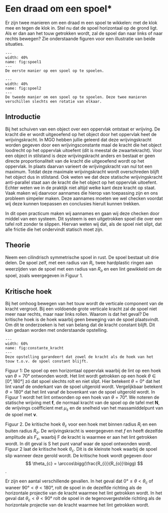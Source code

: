 # Een draad om een spoel*

Er zijn twee manieren om een draad m een spoel te wikkelen: met de klok mee en tegen de klok in. Stel nu dat de spoel horizontaal op de grond ligt. Als er dan aan het touw getrokken wordt, zal de spoel dan naar links of naar rechts bewegen? Zie onderstaande figuren voor een illustratie van beide situaties.

```{figure} Figures/PullingaSpool/Spoel1.jpg
---
width: 40%
name: fig:spoel1
---
De eerste manier op een spoel op te spoelen.
```

```{figure} Figures/PullingaSpool/Spoel2.jpg
---
width: 40%
name: fig:spoel2
---
De tweede manier om een spoel op te spoelen. Deze twee manieren verschillen slechts een rotatie van elkaar.
```

## Introductie
Bij het schuiven van een object over een oppervlak ontstaat er wrijving. De kracht die er wordt uitgeoefend op het object door het oppervlak heet de wrijvingskracht. In MGO hebben jullie geleerd dat deze wrijvingskracht worden gegeven door een wrijvingsconstante maal de kracht die het object loodrecht op het oppervlak uitoefent (dit is meestal de zwaartekracht). Voor een object in stilstand is deze wrijvingskracht anders en bestaat er geen directe proportionaliteit van de kracht die uitgeoefend wordt op het oppervlak. In plaats daarvan varieert de wrijvingskracht van nul tot een maximum. Totdat deze maximale wrijvingskracht wordt overschreden blijft het object dus in stilstand. Ook weten we dat deze statische wrijvingskracht anti-parallel staat aan de kracht die het object op het oppervlak uitoefent. Echter weten we in de praktijk niet altijd welke kant deze kracht op staat. Vaak maken wij daarvoor aannames die hierop van toepassing zijn en ons probleem simpeler maken. Deze aannames moeten we wel checken voordat wij deze kunnen toepassen en conclusies hieruit kunnen trekken. 

In dit open practicum maken wij aannames en gaan wij deze checken door middel van een systeem. Dit systeem is een uitgetrokken spoel die over een tafel rolt zonder te slippen. Hiervan weten wij dat, als de spoel niet slipt, dat alle frictie die het ondervindt statisch moet zijn. 

## Theorie
Neem een cilindrisch symmetrische spoel in rust. De spoel bestaat uit drie delen. De spoel zelf, met een radius van $R_{i}$, twee hardplastic ringen aan weerzijden van de spoel met een radius van $R_{o}$ en een lint gewikkeld om de spoel, zoals weergegeven in Figuur 1.

## Kritische hoek

Bij het omhoog bewegen van het touw wordt de verticale component van de kracht vergroot. Bij een voldoende grote verticale kracht zal de spoel niet meer naar rechts, maar naar links rollen. Waarom is dat het geval? De kritische hoek is de hoek waarbij geen beweging van de spoel plaatsvindt. Om dit te onderzoeken is het van belang dat de kracht constant blijft. Dit kan gedaan worden met onderstaande opstelling.

```{figure} Figures/PullingaSpool/opstelling2.jpg
---
width: 60%
name: fig:constante_kracht
---
Deze opstelling garandeert dat zowel de kracht als de hoek van het touw t.o.v. de spoel constant blijft. 
```




 
Figuur 1: De spoel op een horizontaal oppervlak waarbij de lint op een hoek van $\theta = 70°$ ontwonden wordt.
Het lint wordt getrokken op een hoek $\theta\in[0°,180°]$ zó dat spoel slechts rolt en niet slipt. Hier betekent $\theta = 0°$ dat het lint vanaf de onderkant van de spoel uitgerold wordt. Vergelijkbaar betekent $\theta = 180°$ dat het lint vanaf de bovenkant van de spoel uitgerold wordt. In Figuur 1 wordt het lint ontwonden op een hoek van $\theta = 70°$.
We noteren de statische wrijving met $\boldsymbol{f}$, de normaal kracht van de spoel op de tafel met $\boldsymbol{N}$, de wrijvings coëfficient met $\mu_{s}$ en de snelheid van het massamiddelpunt van de spoel met $\boldsymbol{v}$. 

 
Figuur 2. De kritische hoek $\theta_{c}$ voor een hoek met binnen radius $R_{i}$ en een buiten radius $R_{o}$. De wrijvingskracht is weergegeven met $f$ en heeft dezelfde amplitude als $F_{x}$, waarbij F de kracht is waarmee er aan het lint getrokken wordt. In dit geval is S het punt vanaf waar de spoel ontwonden wordt. 
Figuur 2 laat de kritische hoek $\theta_{c}$. Dit is de kleinste hoek waarbij de spoel slip wanneer deze gerold wordt. De kritische hoek wordt gegeven door
$$ \theta_{c} = \arccos\bigg(\frac{R_{i}}{R_{o}}\bigg) $$.

Er zijn een aantal verschillende gevallen. In het geval dat $0°\leq\theta<\theta_{c}$ of waneer $90° < \theta < 180°$, rolt de spoel in de dezelfde richting als de horizontale projectie van de kracht waarmee het lint getrokken wordt. In het geval dat $\theta_{c} < \theta < 90°$ rolt de spoel in de tegenovergestelde richting als de horizontale projectie van de kracht waarmee het lint getrokken wordt. 


